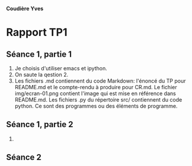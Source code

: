 **Coudière Yves**
# Rapport TP1
## Séance 1, partie 1
 1. Je choisis d'utiliser emacs et ipython.
 2. On saute la qestion 2.
 3. Les fichiers .md contiennent du code Markdown: l'énoncé du TP pour
    README.md et le compte-rendu à produire pour CR.md. Le fichier
    img/ecran-01.png contient l'image qui est mise en référence dans
    README.md. Les fichiers .py du répertoire src/ contiennent du code
    python. Ce sont des programmes ou des éléments de programme.
## Séance 1, partie 2
 1. 
## Séance 2
